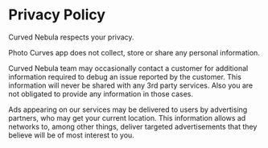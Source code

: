 # Privacy Policy

Curved Nebula respects your privacy.

Photo Curves app does not collect, store or share any personal information.

Curved Nebula team may occasionally contact a customer for additional information required to debug an issue reported by the customer. This information will never be shared with any 3rd party services. Also you are not obligated to provide any information in those cases.

Ads appearing on our services may be delivered to users by advertising partners, who may get your current location. This information allows ad networks to, among other things, deliver targeted advertisements that they believe will be of most interest to you.